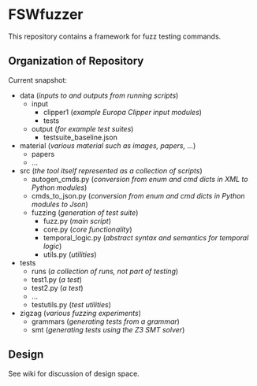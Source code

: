 
# FSWfuzzer
 
This repository contains a framework for fuzz testing 
commands. 

## Organization of Repository

Current snapshot:

- data (_inputs to and outputs from running scripts_)
  - input
    - clipper1 (_example Europa Clipper input modules_)
    - tests
  - output (_for example test suites_)
    - testsuite_baseline.json
- material (_various material such as images, papers, ..._)
  - papers
  - ...
- src (_the tool itself represented as a collection of scripts_)
  - autogen_cmds.py (_conversion from enum and cmd dicts in XML to Python modules_)
  - cmds_to_json.py (_conversion from enum and cmd dicts in Python modules to Json_)
  - fuzzing (_generation of test suite_)
    - fuzz.py (_main script_)
    - core.py (_core functionality_)
    - temporal_logic.py (_abstract syntax and semantics for temporal logic_)
    - utils.py (_utilities_)
- tests
  - runs (_a collection of runs, not part of testing_)
  - test1.py (_a test_)
  - test2.py (_a test_)
  - ...
  - testutils.py (_test utilities_)
- zigzag (_various fuzzing experiments_)
  - grammars (_generating tests from a grammar_)
  - smt (_generating tests using the Z3 SMT solver_)

## Design

See wiki for discussion of design space.


